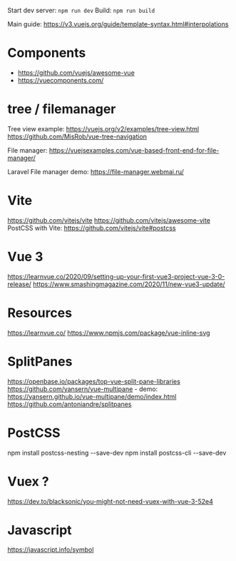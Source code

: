 Start dev server: `npm run dev`
Build: `npm run build`

Main guide: https://v3.vuejs.org/guide/template-syntax.html#interpolations

# Components
- https://github.com/vuejs/awesome-vue
- https://vuecomponents.com/

# tree / filemanager
Tree view example: https://vuejs.org/v2/examples/tree-view.html
https://github.com/MisRob/vue-tree-navigation

File manager: https://vuejsexamples.com/vue-based-front-end-for-file-manager/

Laravel File manager demo: https://file-manager.webmai.ru/

# Vite
https://github.com/vitejs/vite
https://github.com/vitejs/awesome-vite
PostCSS with Vite: https://github.com/vitejs/vite#postcss

# Vue 3
https://learnvue.co/2020/09/setting-up-your-first-vue3-project-vue-3-0-release/
https://www.smashingmagazine.com/2020/11/new-vue3-update/

# Resources
https://learnvue.co/
https://www.npmjs.com/package/vue-inline-svg

# SplitPanes
https://openbase.io/packages/top-vue-split-pane-libraries
https://github.com/yansern/vue-multipane - demo: https://yansern.github.io/vue-multipane/demo/index.html
https://github.com/antoniandre/splitpanes

# PostCSS
npm install postcss-nesting --save-dev
npm install postcss-cli --save-dev

# Vuex ?
https://dev.to/blacksonic/you-might-not-need-vuex-with-vue-3-52e4

# Javascript
https://javascript.info/symbol
